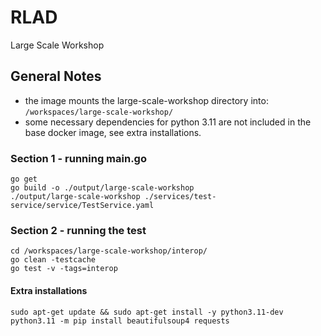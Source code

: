# RLAD

Large Scale Workshop

## General Notes
- the image mounts the large-scale-workshop directory into: `/workspaces/large-scale-workshop/`
- some necessary dependencies for python 3.11 are not included in the base docker image, see extra installations.

### Section 1 - running main.go
```
go get
go build -o ./output/large-scale-workshop
./output/large-scale-workshop ./services/test-service/service/TestService.yaml
```

### Section 2 - running the test
```
cd /workspaces/large-scale-workshop/interop/
go clean -testcache
go test -v -tags=interop
```

#### Extra installations
```
sudo apt-get update && sudo apt-get install -y python3.11-dev
python3.11 -m pip install beautifulsoup4 requests
```
